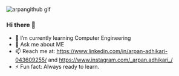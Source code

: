 ![arpangithub gif](https://user-images.githubusercontent.com/121885175/218274594-94557f39-9f72-482b-8c07-2d6292d5cdb5.gif)
### Hi there 👋
- 🌱 I’m currently learning Computer Engineering
- 💬 Ask me about ME 
- 📫 Reach me at: https://www.linkedin.com/in/arpan-adhikari-043609255/ and https://www.instagram.com/_arpan.adhikari_/
- ⚡ Fun fact: Always ready to learn.
